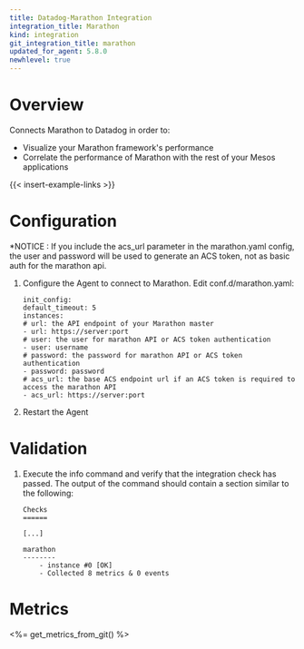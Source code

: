 ```yaml
---
title: Datadog-Marathon Integration
integration_title: Marathon
kind: integration
git_integration_title: marathon
updated_for_agent: 5.8.0
newhlevel: true
---
```

# Overview

Connects Marathon to Datadog in order to:

* Visualize your Marathon framework's performance
* Correlate the performance of Marathon with the rest of your Mesos applications

{{< insert-example-links >}}

# Configuration

*NOTICE : If you include the acs_url parameter in the marathon.yaml config, the user and password will be used to generate an ACS token, not as basic auth for the marathon api.

1.  Configure the Agent to connect to Marathon. Edit conf.d/marathon.yaml:

        init_config:
        default_timeout: 5
        instances:
        # url: the API endpoint of your Marathon master
        - url: https://server:port
        # user: the user for marathon API or ACS token authentication
        - user: username
        # password: the password for marathon API or ACS token authentication
        - password: password
        # acs_url: the base ACS endpoint url if an ACS token is required to access the marathon API
        - acs_url: https://server:port

1.  Restart the Agent

# Validation

1.  Execute the info command and verify that the integration check has passed. The output of the command should contain a section similar to the following:

        Checks
        ======

        [...]

        marathon
        --------
            - instance #0 [OK]
            - Collected 8 metrics & 0 events

# Metrics

<%= get_metrics_from_git() %>
